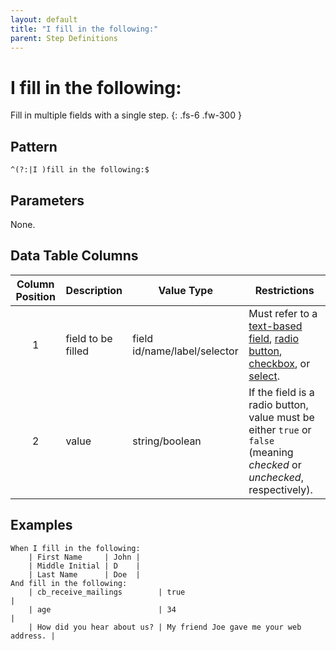 ```yaml
---
layout: default
title: "I fill in the following:"
parent: Step Definitions
---
```


# I fill in the following:

Fill in multiple fields with a single step.
{: .fs-6 .fw-300 }

## Pattern

```golang
^(?:|I )fill in the following:$
```

## Parameters

None.

## Data Table Columns

| Column Position | Description        | Value Type                   | Restrictions                                                                                                                                                                                                                                                                                 |
| :-------------: | ------------------ | ---------------------------- | -------------------------------------------------------------------------------------------------------------------------------------------------------------------------------------------------------------------------------------------------------------------------------------------- |
|        1        | field to be filled | field id/name/label/selector | Must refer to a [text-based field]({{site.baseurl}}/field_types.html#text-based-fields), [radio button]({{site.baseurl}}/field_types.html#radio-button-fields), [checkbox]({{site.baseurl}}/field_types.html#checkbox-fields), or [select]({{site.baseurl}}/field_types.html#select-fields). |
|        2        | value              | string/boolean               | If the field is a radio button, value must be either `true` or `false` (meaning _checked_ or _unchecked_, respectively).                                                                                                                                                                     |

## Examples

```gherkin
When I fill in the following:
    | First Name     | John |
    | Middle Initial | D    |
    | Last Name      | Doe  |
And fill in the following:
    | cb_receive_mailings        | true                                    |
    | age                        | 34                                      |
    | How did you hear about us? | My friend Joe gave me your web address. |
```